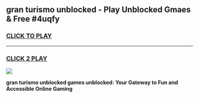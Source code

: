 
## gran turismo unblocked - Play Unblocked Gmaes & Free #4uqfy
<h3>
<a href="https://news.freeplayer.one?title=gran_turismo_unblocked&ref=24F">CLICK TO PLAY</a></h3>
<hr>

<h3>
<a href="https://news.freeplayer.one?title=gran_turismo_unblocked&ref=24F">CLICK 2 PLAY</a>
  
</h3>

<a href="https://news.freeplayer.one?title=gran_turismo_unblocked&ref=24F/"><img src="https://clearcache.store/games.png"></a>


**gran turismo unblocked games unblocked: Your Gateway to Fun and Accessible Online Gaming**
